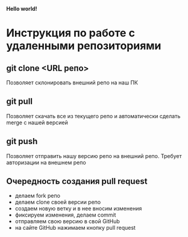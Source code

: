 **Hello world!**

# Инструкция по работе с удаленными репозиториями

## git clone <URL репо>  
Позволяет склонировать внешний репо на наш ПК

## git pull  
Позволяет скачать все из текущего репо и автоматически сделать merge с нашей версией

## git push 
Позволяет отправить нашу версию репо на внешний репо. Требует авторизации на внешнем репо

## Очередность создания pull request  
- делаем fork репо
- делаем clone своей версии репо
- создаем новую ветку и в нее вносим изменения
- фиксируем изменения, делаем commit
- отправляем свою версию в свой GitHub
- на сайте GitHub нажимаем кнопку pull request





